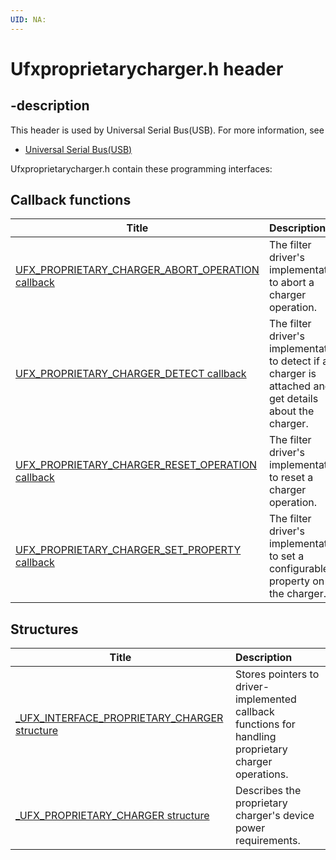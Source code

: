 ```yaml
---
UID: NA:
---
```


# Ufxproprietarycharger.h header

## -description

This header is used by Universal Serial Bus(USB). For more information, see
- [Universal Serial Bus(USB)](../_usbref/index.md)

Ufxproprietarycharger.h contain these programming interfaces:


## Callback functions

| Title   | Description   |
| ---- |:---- |
| [UFX_PROPRIETARY_CHARGER_ABORT_OPERATION callback](nc-ufxproprietarycharger-ufx_proprietary_charger_abort_operation.md) | The filter driver's implementation to abort a charger operation. |
| [UFX_PROPRIETARY_CHARGER_DETECT callback](nc-ufxproprietarycharger-ufx_proprietary_charger_detect.md) | The filter driver's implementation to detect if a charger is attached and get details about the charger. |
| [UFX_PROPRIETARY_CHARGER_RESET_OPERATION callback](nc-ufxproprietarycharger-ufx_proprietary_charger_reset_operation.md) | The filter driver's implementation to reset a charger operation. |
| [UFX_PROPRIETARY_CHARGER_SET_PROPERTY callback](nc-ufxproprietarycharger-ufx_proprietary_charger_set_property.md) | The filter driver's implementation to set a configurable property on the charger. |

## Structures

| Title   | Description   |
| ---- |:---- |
| [_UFX_INTERFACE_PROPRIETARY_CHARGER structure](ns-ufxproprietarycharger-_ufx_interface_proprietary_charger.md) | Stores pointers to driver-implemented callback functions for handling proprietary charger operations. |
| [_UFX_PROPRIETARY_CHARGER structure](ns-ufxproprietarycharger-_ufx_proprietary_charger.md) | Describes the proprietary charger's device power requirements. |
